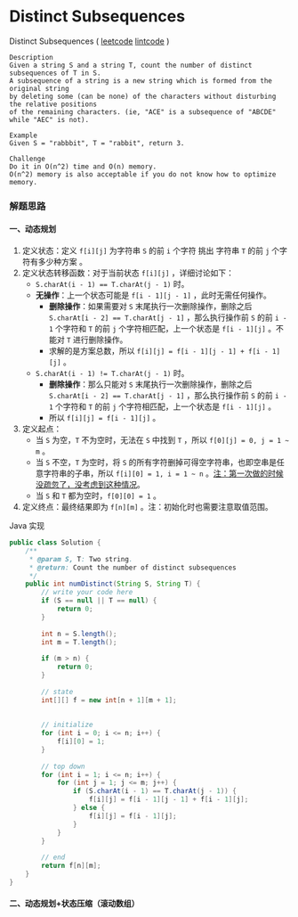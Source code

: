 # Distinct Subsequences

Distinct Subsequences  ( [leetcode]()  [lintcode](http://www.lintcode.com/en/problem/distinct-subsequences/) )

```
Description
Given a string S and a string T, count the number of distinct subsequences of T in S.
A subsequence of a string is a new string which is formed from the original string 
by deleting some (can be none) of the characters without disturbing the relative positions 
of the remaining characters. (ie, "ACE" is a subsequence of "ABCDE" while "AEC" is not).

Example
Given S = "rabbbit", T = "rabbit", return 3.

Challenge 
Do it in O(n^2) time and O(n) memory.
O(n^2) memory is also acceptable if you do not know how to optimize memory.
```



### 解题思路

#### 一、动态规划

1. 定义状态：定义 `f[i][j]` 为字符串 `S` 的前 `i` 个字符 挑出 字符串 `T` 的前 `j` 个字符有多少种方案 。
2. 定义状态转移函数：对于当前状态 `f[i][j]` ，详细讨论如下：
   - `S.charAt(i - 1) == T.charAt(j - 1)` 时。
   - **无操作**：上一个状态可能是 `f[i - 1][j - 1]` ，此时无需任何操作。
     - **删除操作**：如果需要对 `S` 末尾执行一次删除操作，删除之后 `S.charAt[i - 2] == T.charAt[j - 1]` ，那么执行操作前 `S` 的前 `i - 1` 个字符和 `T` 的前 `j` 个字符相匹配，上一个状态是 `f[i - 1][j]` 。不能对 `T` 进行删除操作。
     - 求解的是方案总数，所以 `f[i][j] = f[i - 1][j - 1] + f[i - 1][j]` 。
   - `S.charAt(i - 1) != T.charAt(j - 1)` 时。
     - **删除操作**：那么只能对 `S` 末尾执行一次删除操作，删除之后 `S.charAt[i - 2] == T.charAt[j - 1]` ，那么执行操作前 `S` 的前 `i - 1` 个字符和 `T` 的前 `j` 个字符相匹配，上一个状态是 `f[i - 1][j]` 。
     - 所以 `f[i][j] = f[i - 1][j]` 。
3. 定义起点：
   - 当 `S` 为空，`T` 不为空时，无法在 `S` 中找到 `T` ，所以 `f[0][j] = 0, j = 1 ~ m` 。
   - 当 `S` 不空，`T` 为空时，将 `S` 的所有字符删掉可得空字符串，也即空串是任意字符串的子串，所以 `f[i][0] = 1, i = 1 ~ n` 。<u>注：第一次做的时候没疏忽了，没考虑到这种情况</u>。
   - 当 `S` 和 `T` 都为空时，`f[0][0] = 1` 。
4. 定义终点：最终结果即为 `f[n][m]` 。注：初始化时也需要注意取值范围。

Java 实现

```java
public class Solution {
    /**
     * @param S, T: Two string.
     * @return: Count the number of distinct subsequences
     */
    public int numDistinct(String S, String T) {
        // write your code here
        if (S == null || T == null) {
            return 0;
        }
        
        int n = S.length();
        int m = T.length();
        
        if (m > n) {
            return 0;
        }
        
        // state
        int[][] f = new int[n + 1][m + 1];
        
        
        // initialize
        for (int i = 0; i <= n; i++) {
            f[i][0] = 1;
        }
        
        // top down
        for (int i = 1; i <= n; i++) {
            for (int j = 1; j <= m; j++) {
                if (S.charAt(i - 1) == T.charAt(j - 1)) {
                    f[i][j] = f[i - 1][j - 1] + f[i - 1][j];
                } else {
                    f[i][j] = f[i - 1][j];
                }
            }
        }
        
        // end
        return f[n][m];
    }
}
```



#### 二、动态规划+状态压缩（滚动数组）